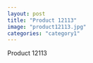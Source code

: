 ```yaml
---
layout: post
title: "Product 12113"
image: "product12113.jpg"
categories: "category1"
---
```

Product 12113
